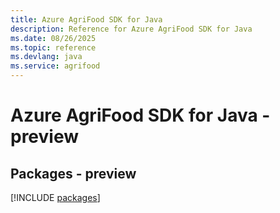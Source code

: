 ```yaml
---
title: Azure AgriFood SDK for Java
description: Reference for Azure AgriFood SDK for Java
ms.date: 08/26/2025
ms.topic: reference
ms.devlang: java
ms.service: agrifood
---
```

# Azure AgriFood SDK for Java - preview
## Packages - preview
[!INCLUDE [packages](agrifood-index.md)]